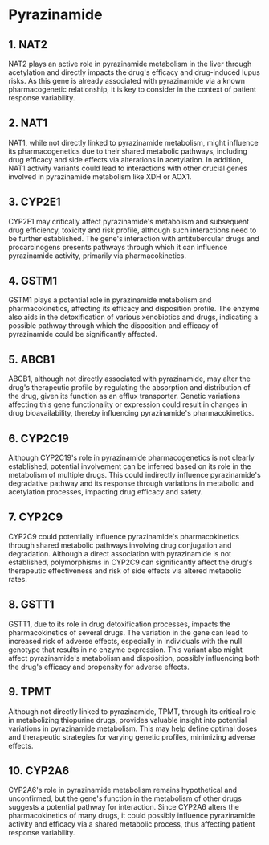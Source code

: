 # Pyrazinamide

## 1. NAT2
NAT2 plays an active role in pyrazinamide metabolism in the liver through acetylation and directly impacts the drug's efficacy and drug-induced lupus risks. As this gene is already associated with pyrazinamide via a known pharmacogenetic relationship, it is key to consider in the context of patient response variability.

## 2. NAT1
NAT1, while not directly linked to pyrazinamide metabolism, might influence its pharmacogenetics due to their shared metabolic pathways, including drug efficacy and side effects via alterations in acetylation. In addition, NAT1 activity variants could lead to interactions with other crucial genes involved in pyrazinamide metabolism like XDH or AOX1.

## 3. CYP2E1
CYP2E1 may critically affect pyrazinamide's metabolism and subsequent drug efficiency, toxicity and risk profile, although such interactions need to be further established. The gene's interaction with antitubercular drugs and procarcinogens presents pathways through which it can influence pyrazinamide activity, primarily via pharmacokinetics.

## 4. GSTM1
GSTM1 plays a potential role in pyrazinamide metabolism and pharmacokinetics, affecting its efficacy and disposition profile. The enzyme also aids in the detoxification of various xenobiotics and drugs, indicating a possible pathway through which the disposition and efficacy of pyrazinamide could be significantly affected.

## 5. ABCB1
ABCB1, although not directly associated with pyrazinamide, may alter the drug's therapeutic profile by regulating the absorption and distribution of the drug, given its function as an efflux transporter. Genetic variations affecting this gene functionality or expression could result in changes in drug bioavailability, thereby influencing pyrazinamide's pharmacokinetics.

## 6. CYP2C19
Although CYP2C19's role in pyrazinamide pharmacogenetics is not clearly established, potential involvement can be inferred based on its role in the metabolism of multiple drugs. This could indirectly influence pyrazinamide's degradative pathway and its response through variations in metabolic and acetylation processes, impacting drug efficacy and safety.

## 7. CYP2C9
CYP2C9 could potentially influence pyrazinamide's pharmacokinetics through shared metabolic pathways involving drug conjugation and degradation. Although a direct association with pyrazinamide is not established, polymorphisms in CYP2C9 can significantly affect the drug's therapeutic effectiveness and risk of side effects via altered metabolic rates.

## 8. GSTT1
GSTT1, due to its role in drug detoxification processes, impacts the pharmacokinetics of several drugs. The variation in the gene can lead to increased risk of adverse effects, especially in individuals with the null genotype that results in no enzyme expression. This variant also might affect pyrazinamide's metabolism and disposition, possibly influencing both the drug's efficacy and propensity for adverse effects.

## 9. TPMT
Although not directly linked to pyrazinamide, TPMT, through its critical role in metabolizing thiopurine drugs, provides valuable insight into potential variations in pyrazinamide metabolism. This may help define optimal doses and therapeutic strategies for varying genetic profiles, minimizing adverse effects.

## 10. CYP2A6
CYP2A6's role in pyrazinamide metabolism remains hypothetical and unconfirmed, but the gene's function in the metabolism of other drugs suggests a potential pathway for interaction. Since CYP2A6 alters the pharmacokinetics of many drugs, it could possibly influence pyrazinamide activity and efficacy via a shared metabolic process, thus affecting patient response variability.

